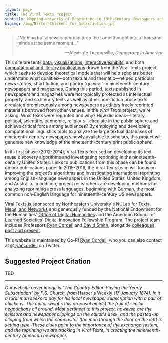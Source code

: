```yaml
---
layout: page
title: The Viral Texts Project
subtitle: Mapping Networks of Reprinting in 19th-Century Newspapers and Magazines
bigimg: /img/Barter-Chickens_for_Subscription.jpg
---
```


> "Nothing but a newspaper can drop the same thought into a thousand minds at the same moment..." 
>    
> <p align="right">—Alexis de Tocqueville, <em>Democracy in America</em></p>

This site presents <a href="http://viraltexts.northeastern.edu" target="_blank">data</a>, <a href="http://networks.viraltexts.org/1836to1899/index.html" target="_blank">visualizations</a>, <a href="http://loveletter.viraltexts.org/neatline/fullscreen/exhibit" target="_blank">interactive exhibits</a>, and both [computational and literary publications](/publications/) drawn from the Viral Texts project, which seeks to develop theoretical models that will help scholars better understand what qualities—both textual and thematic—helped particular news stories, short fiction, and poetry “go viral” in nineteenth-century newspapers and magazines. During this period, texts published in newspapers and magazines were not typically protected as intellectual property, and so literary texts as well as other non-fiction prose texts circulated promiscuously among newspapers as editors freely reprinted materials borrowed from other venues. In the <em>Viral Texts</em> project, we're asking: What texts were reprinted and why? How did ideas—literary, political, scientific, economic, religious—circulate in the public sphere and achieve critical force among audiences? By employing and developing computational linguistics tools to analyze the large textual databases of nineteenth-century newspapers newly available to scholars, this project will generate new knowledge of the nineteenth-century print public sphere.

In its first phase (2012-2014), Viral Texts focused on developing its text reuse discovery algorithms and investigating reprinting in the nineteenth-century United States. Links to publications from this phase can be found on our publications page. In 2015-2016, the Viral Texts team will focus on improving the project's algorithms and investigating international reprinting among English-language newspapers in the United States, United Kingdom, and Australia. In addition, project researchers are developing methods for analyzing reprinting across languages, beginning with German, the most common non-English language for nineteenth-century US newspapers.

Viral Texts is sponsored by Northeastern University's <a href="http://nulab.neu.edu/" target="_blank">NULab for Texts, Maps, and Networks</a> and generously funded by the National Endowment for the Humanities' <a href="http://www.neh.gov/divisions/odh" target="_blank">Office of Digital Humanities</a> and the American Council of Learned Societies' <a href="https://www.acls.org/research/digital.aspx?id=798&amp;linkidentifier=id&amp;itemid=798" target="_blank">Digital Innovation Fellowship</a> Program. The project team includes Professors <a href="http://ryancordell.org" target="_blank">Ryan Cordell</a> and <a href="http://www.ccs.neu.edu/home/dasmith/" target="_blank">David Smith</a>, alongside [colleagues past and present](/team/). 

This website is maintained by Co-PI <a href="mailto:r.cordell@neu.edu" target="_blank">Ryan Cordell</a>, who you can also contact at <a href="http://twitter.com/ryancordell" target="_blank">@ryancordell</a> on Twitter.

## Suggested Project Citation

TBD

-----

*Our website cover image is "The Country Editor–Paying the Yearly Subscription" by F.S. Church, from* Harper's Weekly *(17 January 1874). In it a rural man seeks to pay for his local newspaper subscription with a pair of chickens. The editor weighs this proposal amidst the fruit of similar negotiations all around. Most pertinent to this project, however, are the scissors and newspaper clippings on the editor's desk, and the pasted-up clipping from which the compositor (the man through the door on the left) is setting type. These clues point to the importance of the exchange system, and the reprinting we are tracking in Viral Texts, in creating the nineteenth-century American newspaper.*